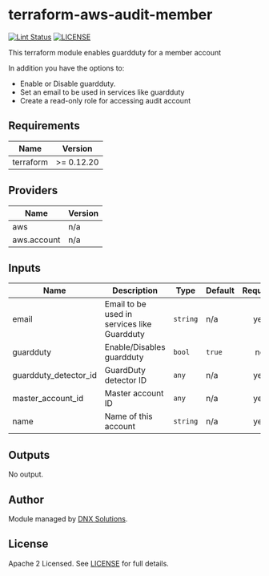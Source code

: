 # terraform-aws-audit-member

[![Lint Status](https://github.com/DNXLabs/terraform-aws-audit-member/workflows/Lint/badge.svg)](https://github.com/DNXLabs/terraform-aws-audit-member/actions)
[![LICENSE](https://img.shields.io/github/license/DNXLabs/terraform-aws-audit-member)](https://github.com/DNXLabs/terraform-aws-audit-member/blob/master/LICENSE)

This terraform module enables guardduty for a member account

In addition you have the options to:

 - Enable or Disable guardduty.
 - Set an email to be used in services like guardduty
 - Create a read-only role for accessing audit account


<!--- BEGIN_TF_DOCS --->

## Requirements

| Name | Version |
|------|---------|
| terraform | >= 0.12.20 |

## Providers

| Name | Version |
|------|---------|
| aws | n/a |
| aws.account | n/a |

## Inputs

| Name | Description | Type | Default | Required |
|------|-------------|------|---------|:--------:|
| email | Email to be used in services like Guardduty | `string` | n/a | yes |
| guardduty | Enable/Disables guardduty | `bool` | `true` | no |
| guardduty\_detector\_id | GuardDuty detector ID | `any` | n/a | yes |
| master\_account\_id | Master account ID | `any` | n/a | yes |
| name | Name of this account | `string` | n/a | yes |

## Outputs

No output.

<!--- END_TF_DOCS --->

## Author

Module managed by [DNX Solutions](https://github.com/DNXLabs).

## License

Apache 2 Licensed. See [LICENSE](https://github.com/DNXLabs/terraform-aws-audit-member/blob/master/LICENSE) for full details.